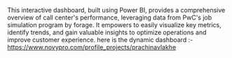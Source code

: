 This interactive dashboard, built using Power BI, provides a comprehensive overview of call center's performance, leveraging data from PwC's job simulation program by forage. It empowers to easily visualize key metrics, identify trends, and gain valuable insights to optimize operations and improve customer experience.
here is the dynamic dashboard :- https://www.novypro.com/profile_projects/prachinavlakhe
